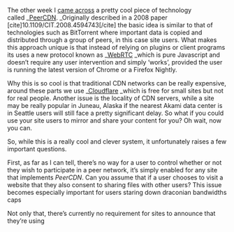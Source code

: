 The other week I <a title="PeerCDN GigaOm Article" href="http://gigaom.com/2013/03/28/peercdn-p2p-cdn/" target="_blank">came across</a> a pretty cool piece of technology called _<a title="PeerCDN" href="https://peercdn.com" target="_blank">PeerCDN</a>. _Originally described in a 2008 paper [cite]10.1109/CIT.2008.4594743[/cite] the basic idea is similar to that of technologies such as BitTorrent where important data is copied and distributed through a group of peers, in this case site users. What makes this approach unique is that instead of relying on plugins or client programs its uses a new protocol known as _<a title="WebRTC" href="http://www.webrtc.org/" target="_blank">WebRTC</a> _which is pure Javascript and doesn&#8217;t require any user intervention and simply &#8216;works&#8217;, provided the user is running the latest version of Chrome or a Firefox Nightly.



Why this is so cool is that traditional CDN networks can be really expensive, around these parts we use _<a title="Cloudflare is cool" href="https://www.cloudflare.com/" target="_blank">Cloudflare</a> _which is free for small sites but not for real people. Another issue is the locality of CDN servers, while a site may be really popular in Juneau, Alaska if the nearest Akami data center is in Seattle users will still face a pretty significant delay. So what if you could use your site users to mirror and share your content for you? Oh wait, now you can.







So, while this is a really cool and clever system, it unfortunately raises a few important questions.



First, as far as I can tell, there&#8217;s no way for a user to control whether or not they wish to participate in a peer network, it&#8217;s simply enabled for any site that implements _PeerCDN_. Can you assume that if a user chooses to visit a website that they also consent to sharing files with other users? This issue becomes especially important for users staring down draconian bandwidths caps

Not only that, there&#8217;s currently no requirement for sites to announce that they&#8217;re using
